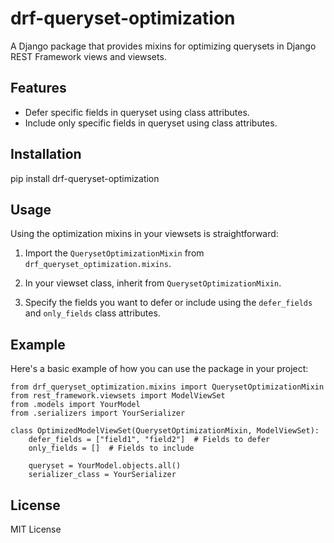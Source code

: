 drf-queryset-optimization
=========================
A Django package that provides mixins for optimizing querysets in Django REST Framework views and viewsets.

Features
--------
- Defer specific fields in queryset using class attributes.
- Include only specific fields in queryset using class attributes.

Installation
------------
pip install drf-queryset-optimization

Usage
-----
Using the optimization mixins in your viewsets is straightforward:

1. Import the `QuerysetOptimizationMixin` from `drf_queryset_optimization.mixins`.

2. In your viewset class, inherit from `QuerysetOptimizationMixin`.

3. Specify the fields you want to defer or include using the `defer_fields` and `only_fields` class attributes.

Example
-------
Here's a basic example of how you can use the package in your project:

```
from drf_queryset_optimization.mixins import QuerysetOptimizationMixin
from rest_framework.viewsets import ModelViewSet
from .models import YourModel
from .serializers import YourSerializer

class OptimizedModelViewSet(QuerysetOptimizationMixin, ModelViewSet):
    defer_fields = ["field1", "field2"]  # Fields to defer
    only_fields = []  # Fields to include

    queryset = YourModel.objects.all()
    serializer_class = YourSerializer
```

License
-------
MIT License
